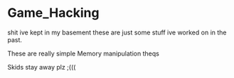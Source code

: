 # Game_Hacking
shit ive kept in my basement
these are just some stuff ive worked on in the past.

These are really simple Memory manipulation theqs

Skids stay away plz ;(((
